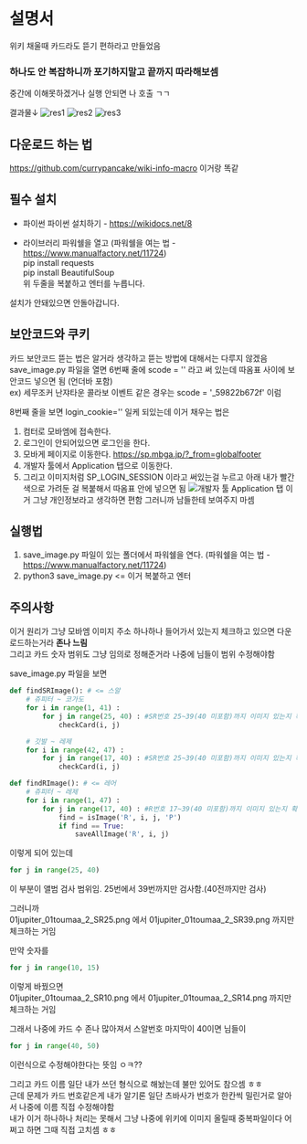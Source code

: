 # 설명서
위키 채울때 카드라도 뜯기 편하라고 만들었음
### **하나도 안 복잡하니까 포기하지말고 끝까지 따라해보셈** <br />
중간에 이해못하겠거나 실행 안되면 나 호출 ㄱㄱ

결과물↓
![res1](https://github.com/currypancake/SaveImage/blob/master/image/res1.png)
![res2](https://github.com/currypancake/SaveImage/blob/master/image/res2.png)
![res3](https://github.com/currypancake/SaveImage/blob/master/image/res3.png)

## 다운로드 하는 법
https://github.com/currypancake/wiki-info-macro
이거랑 똑같

## 필수 설치
* 파이썬
파이썬 설치하기 - https://wikidocs.net/8

* 라이브러리
파워쉘을 열고 (파워쉘을 여는 법 - https://www.manualfactory.net/11724) <br />
pip install requests <br />
pip install BeautifulSoup <br />
위 두줄을 복붙하고 엔터를 누릅니다.

설치가 안돼있으면 안돌아갑니다.

## 보안코드와 쿠키
카드 보안코드 뜯는 법은 알거라 생각하고 뜯는 방법에 대해서는 다루지 않겠음 <br />
save_image.py 파일을 열면 6번째 줄에 scode = '' 라고 써 있는데 따옴표 사이에 보안코드 넣으면 됨 (언더바 포함) <br />
ex) 세무조커 난쟈타운 콜라보 이벤트 같은 경우는 scode = '_59822b672f' 이럼

8번째 줄을 보면 login_cookie='' 일케 되있는데 이거 채우는 법은

1. 컴터로 모바엠에 접속한다.
2. 로그인이 안되어있으면 로그인을 한다.
3. 모바게 페이지로 이동한다. https://sp.mbga.jp/?_from=globalfooter
4. 개발자 툴에서 Application 탭으로 이동한다.
5. 그리고 이미지처럼 SP_LOGIN_SESSION 이라고 써있는걸 누르고 아래 내가 빨간색으로 가려둔 걸 복붙해서 따옴표 안에 넣으면 됨
![개발자 툴 Application 탭](https://github.com/currypancake/SaveImage/blob/master/image/cookie.png)
이거 그냥 개인정보라고 생각하면 편함 그러니까 남들한테 보여주지 마셈


## 실행법
1. save_image.py 파일이 있는 폴더에서 파워쉘을 연다. (파워쉘을 여는 법 - https://www.manualfactory.net/11724)
2. python3 save_image.py <= 이거 복붙하고 엔터


## 주의사항
이거 원리가 그냥 모바엠 이미지 주소 하나하나 들어가서 있는지 체크하고 있으면 다운로드하는거라 **존나 느림** <br />
그리고 카드 숫자 범위도 그냥 임의로 정해준거라 나중에 님들이 범위 수정해야함

save_image.py 파일을 보면
~~~py
def findSRImage(): # <= 스알 
	# 쥬피터 ~ 코가도
	for i in range(1, 41) :
		for j in range(25, 40) : #SR번호 25~39(40 미포함)까지 이미지 있는지 확인
			checkCard(i, j)

	# 깃발 ~ 레제
	for i in range(42, 47) :
		for j in range(17, 40) : #SR번호 25~39(40 미포함)까지 이미지 있는지 확인
			checkCard(i, j)

def findRImage(): # <= 레어
	# 쥬피터 ~ 레제
	for i in range(1, 47) :
		for j in range(17, 40) : #R번호 17~39(40 미포함)까지 이미지 있는지 확인
			find = isImage('R', i, j, 'P')
			if find == True:
				saveAllImage('R', i, j)

~~~
이렇게 되어 있는데 

~~~py
for j in range(25, 40)
~~~
이 부분이 앨범 검사 범위임. 25번에서 39번까지만 검사함.(40전까지만 검사)

그러니까 <br />
01jupiter_01toumaa_2_SR25.png 에서 01jupiter_01toumaa_2_SR39.png 까지만 체크하는 거임

만약 숫자를 
~~~py
for j in range(10, 15)
~~~
이렇게 바꿨으면 <br />
01jupiter_01toumaa_2_SR10.png 에서 01jupiter_01toumaa_2_SR14.png 까지만 체크하는 거임

그래서 나중에 카드 수 존나 많아져서 스알번호 마지막이 40이면 님들이 
~~~py
for j in range(40, 50)
~~~
이런식으로 수정해야한다는 뜻임 ㅇㅋ??

그리고 카드 이름 일단 내가 쓰던 형식으로 해놨는데 불만 있어도 참으셈 ㅎㅎ <br />
근데 문제가 카드 번호같은게 내가 알기론 일단 츠바사가 번호가 한칸씩 밀린거로 알아서 나중에 이름 직접 수정해야함 <br />
내가 이거 하나하나 처리는 못해서 그냥 나중에 위키에 이미지 올릴때 중복파일이다 어쩌고 하면 그때 직접 고치셈 ㅎㅎ

